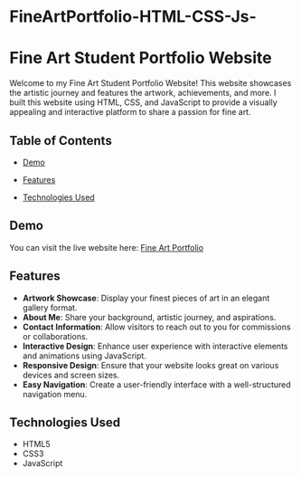 # FineArtPortfolio-HTML-CSS-Js-

# Fine Art Student Portfolio Website

Welcome to my Fine Art Student Portfolio Website! This website showcases the artistic journey and features the artwork, achievements, and more. I built this website using HTML, CSS, and JavaScript to provide a visually appealing and interactive platform to share a passion for fine art.

## Table of Contents
- [Demo](#demo)
- [Features](#features)

- [Technologies Used](#technologies-used)


## Demo

You can visit the live website here: [Fine Art Portfolio](https://tanrandel.github.io/FineArtPortfolio-HTML-CSS-Js-/)

## Features

- **Artwork Showcase**: Display your finest pieces of art in an elegant gallery format.
- **About Me**: Share your background, artistic journey, and aspirations.
- **Contact Information**: Allow visitors to reach out to you for commissions or collaborations.
- **Interactive Design**: Enhance user experience with interactive elements and animations using JavaScript.
- **Responsive Design**: Ensure that your website looks great on various devices and screen sizes.
- **Easy Navigation**: Create a user-friendly interface with a well-structured navigation menu.

## Technologies Used

- HTML5
- CSS3
- JavaScript
